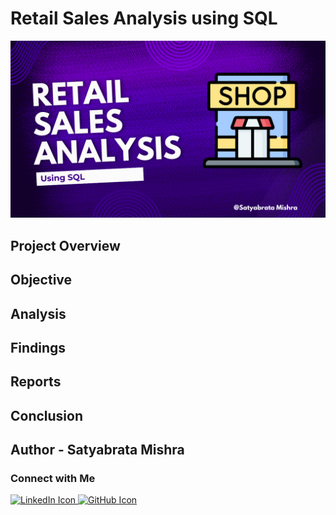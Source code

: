 # Retail Sales Analysis using SQL

![Retail-Thumbnail](https://github.com/Satyabratamishra246/SQL-Projects/blob/715b9e457db65614b3f2c51dbfc6b86a3607a5d3/retail-sales-analysis/Retail-Thumbnail.png)

## Project Overview



## Objective


## Analysis


## Findings



## Reports


## Conclusion


## Author - Satyabrata Mishra

### Connect with Me

<a href="https://www.linkedin.com/in/satyabrata-mishra246/" aria-label="LinkedIn">
  <img src="https://github.com/Satyabratamishra246/github.io/blob/205f904846099c1c36a9b978d92e1d50cecc5e8c/images/linkedin-icon.png" alt="LinkedIn Icon" width="24">
</a>  
<a href="https://github.com/Satyabratamishra246" aria-label="GitHub">
  <img src="https://github.com/Satyabratamishra246/github.io/blob/205f904846099c1c36a9b978d92e1d50cecc5e8c/images/github-icon.png" alt="GitHub Icon" width="24">
</a>